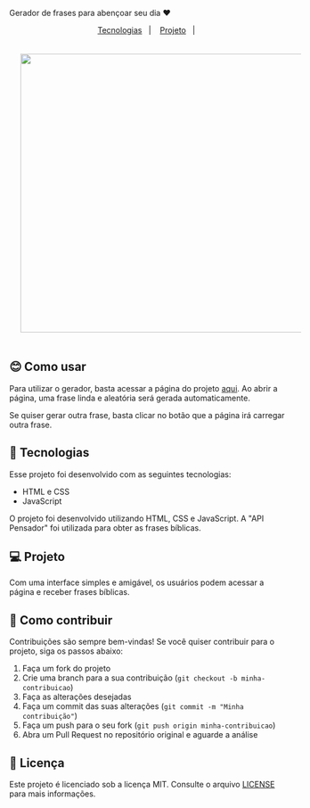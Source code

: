 
Gerador de frases para abençoar seu dia ❤

<p align="center">
  <a href="#-tecnologias">Tecnologias</a>&nbsp;&nbsp;&nbsp;|&nbsp;&nbsp;&nbsp;
  <a href="#-projeto">Projeto</a>&nbsp;&nbsp;&nbsp;|&nbsp;&nbsp;&nbsp;
</p>

   <div align="center">
    <img src=https://user-images.githubusercontent.com/63527881/231314955-d3ffddcc-9b6b-4e45-a12a-d268c90a3afd.png width="950" height="500" hspace="20" vspace="20"/>  
  </div>
  
## 😊 Como usar 
Para utilizar o gerador, basta acessar a página do projeto [aqui](https://conselhos.vercel.app/). Ao abrir a página, uma frase linda e aleatória será gerada automaticamente.

Se quiser gerar outra frase, basta clicar no botão que a página irá carregar outra frase.

## 🚀 Tecnologias

Esse projeto foi desenvolvido com as seguintes tecnologias:

- HTML e CSS
- JavaScript

O projeto foi desenvolvido utilizando HTML, CSS e JavaScript. A "API Pensador" foi utilizada para obter as frases bíblicas.

## 💻 Projeto 
 Com uma interface simples e amigável, os usuários podem acessar a página e receber frases bíblicas.
 
 
 ## 🤝 Como contribuir 
Contribuições são sempre bem-vindas! Se você quiser contribuir para o projeto, siga os passos abaixo:

1. Faça um fork do projeto
2. Crie uma branch para a sua contribuição (`git checkout -b minha-contribuicao`)
3. Faça as alterações desejadas
4. Faça um commit das suas alterações (`git commit -m "Minha contribuição"`)
5. Faça um push para o seu fork (`git push origin minha-contribuicao`)
6. Abra um Pull Request no repositório original e aguarde a análise

## 📝 Licença 
Este projeto é licenciado sob a licença MIT. Consulte o arquivo [LICENSE](https://github.com/JoaoPedroOM/Conselhos-/blob/main/LICENSE) para mais informações.

